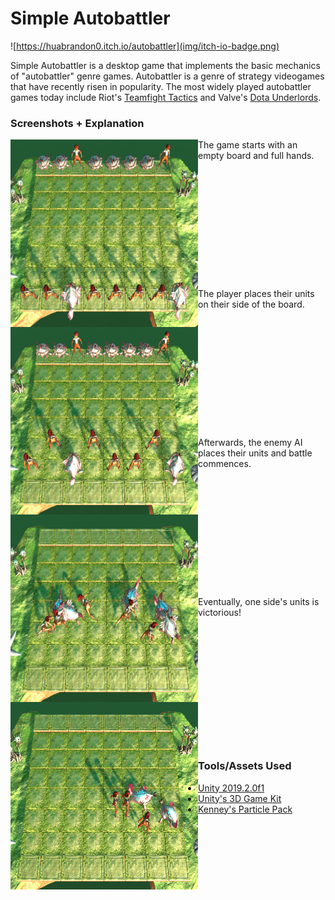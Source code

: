 # Simple Autobattler
![https://huabrandon0.itch.io/autobattler](img/itch-io-badge.png)

Simple Autobattler is a desktop game that implements the basic mechanics of "autobattler" genre games. Autobattler is a genre of strategy videogames that have recently risen in popularity. The most widely played autobattler games today include Riot's [Teamfight Tactics](https://na.leagueoflegends.com/en/featured/events/teamfight-tactics) and Valve's [Dota Underlords](https://underlords.com/).

### Screenshots + Explanation

<img align="left" width="300" height="300" src="img/gameplay-1.png">
The game starts with an empty board and full hands.
<br/><br/><br/><br/><br/><br/><br/><br/><br/><br/><br/><br/><br/>

<img align="left" width="300" height="300" src="img/gameplay-2.png">
The player places their units on their side of the board.
<br/><br/><br/><br/><br/><br/><br/><br/><br/><br/><br/><br/><br/>

<img align="left" width="300" height="300" src="img/gameplay-3.png">
Afterwards, the enemy AI places their units and battle commences.
<br/><br/><br/><br/><br/><br/><br/><br/><br/><br/><br/><br/><br/>

<img align="left" width="300" height="300" src="img/gameplay-4.png">
Eventually, one side's units is victorious!
<br/><br/><br/><br/><br/><br/><br/><br/><br/><br/><br/><br/><br/>

### Tools/Assets Used
- [Unity 2019.2.0f1](https://unity.com/)
- [Unity's 3D Game Kit](https://assetstore.unity.com/packages/templates/tutorials/3d-game-kit-115747)
- [Kenney's Particle Pack](https://www.kenney.nl/assets/particle-pack)
